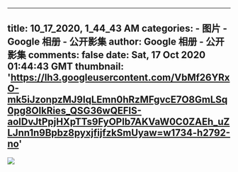 
---
title: 10_17_2020, 1_44_43 AM
categories: 
    - 图片
    - Google 相册 - 公开影集
author: Google 相册 - 公开影集
comments: false
date: Sat, 17 Oct 2020 01:44:43 GMT
thumbnail: 'https://lh3.googleusercontent.com/VbMf26YRxO-mk5iJzonpzMJ9IqLEmn0hRzMFgvcE7O8GmLSq0pg8OlkRies_QSG36wQEFlS-aoIDvJtPpjHXpTTs9FyOPlb7AKVaW0C0ZAEh_uZLJnn1n9Bpbz8pyxjfijfzkSmUyaw=w1734-h2792-no'
---

<div>   
<img src="https://lh3.googleusercontent.com/VbMf26YRxO-mk5iJzonpzMJ9IqLEmn0hRzMFgvcE7O8GmLSq0pg8OlkRies_QSG36wQEFlS-aoIDvJtPpjHXpTTs9FyOPlb7AKVaW0C0ZAEh_uZLJnn1n9Bpbz8pyxjfijfzkSmUyaw=w1734-h2792-no" style="max-width: 100%;" referrerpolicy="no-referrer">  
</div>
            